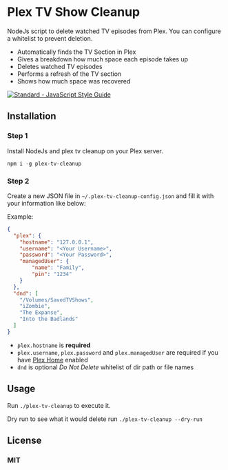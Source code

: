 # Plex TV Show Cleanup

NodeJs script to delete watched TV episodes from Plex. You can configure a whitelist to prevent deletion.

* Automatically finds the TV Section in Plex
* Gives a breakdown how much space each episode takes up
* Deletes watched TV episodes
* Performs a refresh of the TV section
* Shows how much space was recovered

[![Standard - JavaScript Style Guide](https://cdn.rawgit.com/feross/standard/master/badge.svg)](https://github.com/feross/standard)

## Installation

### Step 1

Install NodeJs and plex tv cleanup on your Plex server.

```
npm i -g plex-tv-cleanup
```

### Step 2

Create a new JSON file in `~/.plex-tv-cleanup-config.json` and fill it with your information like below:

Example:

```json
{
  "plex": {
    "hostname": "127.0.0.1",
    "username": "<Your Username>",
    "password": "<Your Password>",
    "managedUser": {
    	"name": "Family",
    	"pin": "1234"
    }
  },
  "dnd": [
    "/Volumes/SavedTVShows",
    "iZombie",
    "The Expanse",
    "Into the Badlands"
  ]
}
```

* `plex.hostname` is **required**
* `plex.username`, `plex.password` and `plex.managedUser` are required if you have [Plex Home](https://support.plex.tv/hc/en-us/sections/200641063) enabled
* `dnd` is optional *Do Not Delete* whitelist of dir path or file names

## Usage

Run `./plex-tv-cleanup` to execute it.

Dry run to see what it would delete run `./plex-tv-cleanup --dry-run`

## License

### MIT
